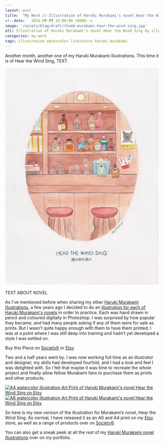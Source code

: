 ```yaml
---
layout: post
title:  "My Work // Illustration of Haruki Murakami's novel Hear the Wind Sing"
<!--date: 	2016-0?-?? 15:00:00 +0000-->
image: '/assets/blog/draft/thumb-murakami-hear-the-wind-sing.jpg'
alt: Illustration of Haruki Murakami's novel Hear the Wind Sing by illustrator / artist Karen Muray of A Rose Cast
categories: my-work
tags: illustration watercolor literature haruki-murakami
---
```


<p class="intro">Another month, another one of my Haruki Murakami illustrations. This time it is of Hear the Wind Sing, TEXT.</p>

![Watercolor illustration of Haruki Murakami's novel Hear the Wind Sing by illustrator / artist Karen Muray of A Rose Cast](/assets/folio/murakami/illustration-murakami-hearthewindsing.jpg "Watercolor illustration of Haruki Murakami's novel Hear the Wind Sing by illustrator / artist Karen Muray of A Rose Cast")

TEXT ABOUT NOVEL

As I've mentioned before when sharing my other [Haruki Murakami illustrations](/tag/Haruki-Murakami/ "Watercolour Illustration for Haruki Murakami's Novels"), a few years ago I decided to do an [illustration for each of Haruki Murakami's novels](http://www.akaihane.co.uk/post/54588755092/haruki-murakami "The original Haruki Murakami novel illustrations") in order to practice. Each was hand drawn in pencil and coloured digitally in Photoshop. I was surprised by how popular they became, and had many people asking if any of them were for sale as prints. But I wasn’t quite happy enough with them to have them printed; I was at a point where I was still deep into training and hadn’t yet developed a style I was settled on.

<div class="highlight">
  <p>Buy <span class="the">this</span> Piece <span class="the">on</span>
    <a href="https://society6.com/product/LINK" title="Buy Watercolor illustration of Haruki Murakami's novel Hear the Wind Sing on the A Rose Cast Society6 store">Society6</a>
    <span class="the">or</span>
    <a href="https://www.etsy.com/shop/ARoseCast?section_id=18192366" title="Buy Watercolor illustration of Haruki Murakami's novel Hear the Wind Sing on the A Rose Cast Etsy store">Etsy</a>
  </p>
</div>

Two and a half years went by. I was now working full time as an illustrator and designer, my skills had developed fourfold, and I had a look and feel I was delighted with. So I felt that maybe it was time to recreate the whole project and finally allow fellow Murakami fans to purchase them as prints and other products.

<div class="row">
	<div class="col-md-6">
		<a href="https://www.etsy.com/shop/ARoseCast?section_id=18192366" title="A4 watercolor illustration Art Print of Haruki Murakami's novel Hear the Wind Sing on Etsy"><img src="/assets/blog/draft/a4-illustration-murakami-hear-the-wind-sing.jpg" alt="A4 watercolor illustration Art Print of Haruki Murakami's novel Hear the Wind Sing on Etsy"></a>
	</div>
	<div class="col-md-6">
		<a href="https://www.etsy.com/shop/ARoseCast?section_id=18192366" title="A6 watercolor illustration Art Print of Haruki Murakami's novel Hear the Wind Sing on Etsy"><img src="/assets/blog/draft/a6-illustration-murakami-hear-the-wind-sing.jpg" alt="A6 watercolor illustration Art Print of Haruki Murakami's novel Hear the Wind Sing on Etsy"></a>
	</div>
</div>

So here is my new version of the illustration for Murakami’s novel, Hear the Wind Sing. As normal, I have released it as an A6 and A4 print on my [Etsy](https://www.etsy.com/shop/ARoseCast?section_id=18192366 "Watercolour Illustration for Haruki Murakami's Hear the Wind Sing on Esty") store, as well as a range of products over on [Society6](LINK "Watercolour Illustration for Haruki Murakami's Hear the Wind Sing on Esty").

You can also get a sneak peek at all the rest of my <a href="/project/illustration-murakami.html" title="Haruki Murakami novel watercolor illustrations by illustrator / artist Karen Muray of A Rose Cast">Haruki Murakami novel illustrations</a> over on my portfolio.